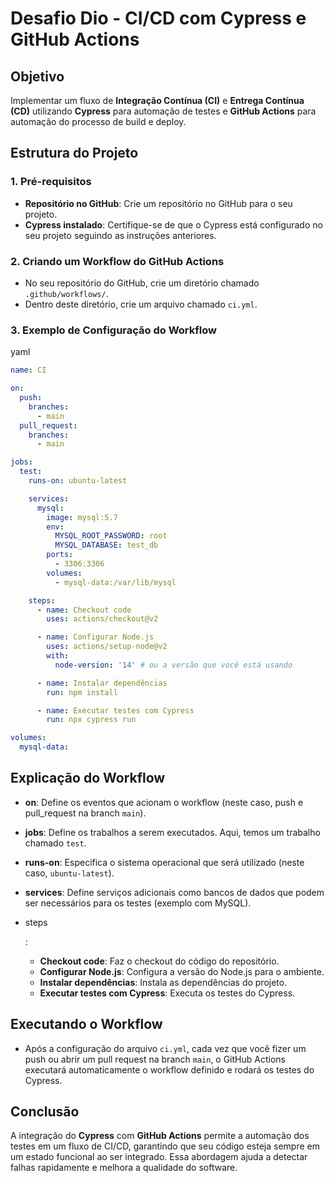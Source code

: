 
# Desafio Dio -  CI/CD com Cypress e GitHub Actions

## Objetivo

Implementar um fluxo de **Integração Contínua (CI)** e **Entrega Contínua (CD)** utilizando **Cypress** para automação de testes e **GitHub Actions** para automação do processo de build e deploy.



## Estrutura do Projeto

### 1. Pré-requisitos

- **Repositório no GitHub**: Crie um repositório no GitHub para o seu projeto.
- **Cypress instalado**: Certifique-se de que o Cypress está configurado no seu projeto seguindo as instruções anteriores.



### 2. Criando um Workflow do GitHub Actions

- No seu repositório do GitHub, crie um diretório chamado `.github/workflows/`.
- Dentro deste diretório, crie um arquivo chamado `ci.yml`.



### 3. Exemplo de Configuração do Workflow

yaml



```yaml
name: CI

on:
  push:
    branches:
      - main
  pull_request:
    branches:
      - main

jobs:
  test:
    runs-on: ubuntu-latest

    services:
      mysql:
        image: mysql:5.7
        env:
          MYSQL_ROOT_PASSWORD: root
          MYSQL_DATABASE: test_db
        ports:
          - 3306:3306
        volumes:
          - mysql-data:/var/lib/mysql

    steps:
      - name: Checkout code
        uses: actions/checkout@v2

      - name: Configurar Node.js
        uses: actions/setup-node@v2
        with:
          node-version: '14' # ou a versão que você está usando

      - name: Instalar dependências
        run: npm install

      - name: Executar testes com Cypress
        run: npx cypress run

volumes:
  mysql-data:
```



## Explicação do Workflow

- **on**: Define os eventos que acionam o workflow (neste caso, push e pull_request na branch `main`).

- **jobs**: Define os trabalhos a serem executados. Aqui, temos um trabalho chamado `test`.

- **runs-on**: Especifica o sistema operacional que será utilizado (neste caso, `ubuntu-latest`).

- **services**: Define serviços adicionais como bancos de dados que podem ser necessários para os testes (exemplo com MySQL).

- steps

  :

  - **Checkout code**: Faz o checkout do código do repositório.
  - **Configurar Node.js**: Configura a versão do Node.js para o ambiente.
  - **Instalar dependências**: Instala as dependências do projeto.
  - **Executar testes com Cypress**: Executa os testes do Cypress.

## Executando o Workflow

- Após a configuração do arquivo `ci.yml`, cada vez que você fizer um push ou abrir um pull request na branch `main`, o GitHub Actions executará automaticamente o workflow definido e rodará os testes do Cypress.



## Conclusão

A integração do **Cypress** com **GitHub Actions** permite a automação dos testes em um fluxo de CI/CD, garantindo que seu código esteja sempre em um estado funcional ao ser integrado. Essa abordagem ajuda a detectar falhas rapidamente e melhora a qualidade do software.
